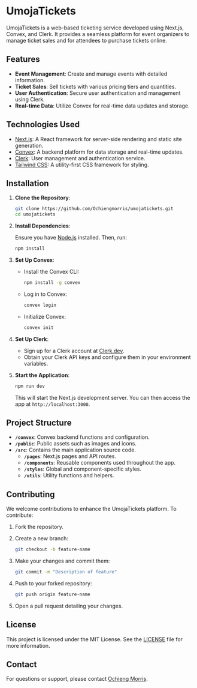 # UmojaTickets

UmojaTickets is a web-based ticketing service developed using Next.js, Convex, and Clerk. It provides a seamless platform for event organizers to manage ticket sales and for attendees to purchase tickets online.

## Features

- **Event Management**: Create and manage events with detailed information.
- **Ticket Sales**: Sell tickets with various pricing tiers and quantities.
- **User Authentication**: Secure user authentication and management using Clerk.
- **Real-time Data**: Utilize Convex for real-time data updates and storage.

## Technologies Used

- [Next.js](https://nextjs.org/): A React framework for server-side rendering and static site generation.
- [Convex](https://convex.dev/): A backend platform for data storage and real-time updates.
- [Clerk](https://clerk.dev/): User management and authentication service.
- [Tailwind CSS](https://tailwindcss.com/): A utility-first CSS framework for styling.

## Installation

1. **Clone the Repository**:

   ```bash
   git clone https://github.com/Ochiengmorris/umojatickets.git
   cd umojatickets
   ```

2. **Install Dependencies**:

   Ensure you have [Node.js](https://nodejs.org/) installed. Then, run:

   ```bash
   npm install
   ```

3. **Set Up Convex**:

   - Install the Convex CLI:

     ```bash
     npm install -g convex
     ```

   - Log in to Convex:

     ```bash
     convex login
     ```

   - Initialize Convex:

     ```bash
     convex init
     ```

4. **Set Up Clerk**:

   - Sign up for a Clerk account at [Clerk.dev](https://clerk.dev/).
   - Obtain your Clerk API keys and configure them in your environment variables.

5. **Start the Application**:

   ```bash
   npm run dev
   ```

   This will start the Next.js development server. You can then access the app at `http://localhost:3000`.

## Project Structure

- **`/convex`**: Convex backend functions and configuration.
- **`/public`**: Public assets such as images and icons.
- **`/src`**: Contains the main application source code.
  - **`/pages`**: Next.js pages and API routes.
  - **`/components`**: Reusable components used throughout the app.
  - **`/styles`**: Global and component-specific styles.
  - **`/utils`**: Utility functions and helpers.

## Contributing

We welcome contributions to enhance the UmojaTickets platform. To contribute:

1. Fork the repository.
2. Create a new branch:

   ```bash
   git checkout -b feature-name
   ```

3. Make your changes and commit them:

   ```bash
   git commit -m "Description of feature"
   ```

4. Push to your forked repository:

   ```bash
   git push origin feature-name
   ```

5. Open a pull request detailing your changes.

## License

This project is licensed under the MIT License. See the [LICENSE](LICENSE) file for more information.

## Contact

For questions or support, please contact [Ochieng Morris](mailto:ochiengmorris@example.com).

```

```
